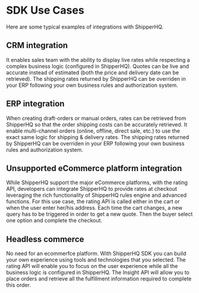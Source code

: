 # SDK Use Cases

Here are some typical examples of integrations with ShipperHQ.

## CRM integration

It enables sales team with the ability to display live rates while respecting a complex business logic (configured in ShipperHQ). Quotes can be live and accurate instead of estimated (both the price and delivery date can be retrieved). The shipping rates returned by ShipperHQ can be overriden in your ERP following your own business rules and authorization system.

## ERP integration

When creating draft-orders or manual orders, rates can be retrieved from ShipperHQ so that the order shipping costs can be accurately retrieved. It enable multi-channel orders (online, offline, direct sale, etc.) to use the exact same logic for shipping & delivery rates. The shipping rates returned by ShipperHQ can be overriden in your ERP following your own business rules and authorization system.

## Unsupported eCommerce platform integration

While ShipperHQ support the major eCommerce platforms, with the rating API, developers can integrate ShipperHQ to provide rates at checkout leveraging the rich functionality of ShipperHQ rules engine and advanced functions. For this use case, the rating API is called either in the cart or when the user enter her/his address. Each time the cart changes, a new query has to be triggered in order to get a new quote. Then the buyer select one option and complete the checkout.


## Headless commerce

No need for an ecommerfce platform. With ShipperHQ SDK you can build your own experience using tools and technologies that you selected. The rating API will enable you to focus on the user experience while all the business logic is configured in ShipperHQ. The Insight API will allow you to place orders and retrieve all the fulfillment information required to complete this order.